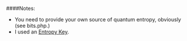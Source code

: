 ####Notes:  
- You need to provide your own source of quantum entropy, obviously (see bits.php.)  
- I used an [Entropy Key](http://www.entropykey.co.uk/).  
